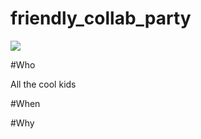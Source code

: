 # friendly_collab_party

![](https://media.giphy.com/media/ykUYsNYRvrprq/giphy.gif)

#Who

All the cool kids

#When

#Why

